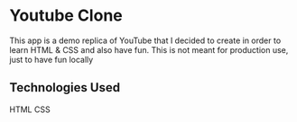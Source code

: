 
# Youtube Clone

This app is a demo replica of YouTube  that I decided to create in order to learn HTML & CSS and also have fun. This is not meant for production use, just to have fun locally




## Technologies Used

HTML
CSS
